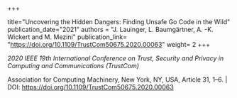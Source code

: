 +++

title="Uncovering the Hidden Dangers: Finding Unsafe Go Code in the Wild"
publication_date="2021"
authors = "J. Lauinger, L. Baumgärtner, A. -K. Wickert and M. Mezini"
publication_link= "https://doi.org/10.1109/TrustCom50675.2020.00063"
weight= 2
+++


*2020 IEEE 19th International Conference on Trust, Security and Privacy in Computing and Communications (TrustCom)*

Association for Computing Machinery, New York, NY, USA, Article 31, 1–6. | DOI: https://doi.org/10.1109/TrustCom50675.2020.00063
